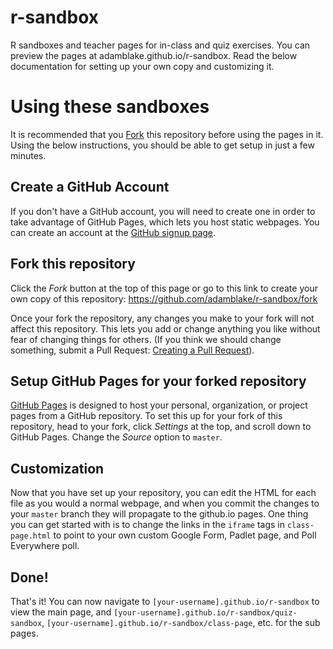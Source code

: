 # r-sandbox
R sandboxes and teacher pages for in-class and quiz exercises. You can preview the pages at adamblake.github.io/r-sandbox. Read the below documentation for setting up your own copy and customizing it.

# Using these sandboxes

It is recommended that you [Fork](https://github.com/adamblake/r-sandbox/fork) this repository before using the pages in it. Using the below instructions, you should be able to get setup in just a few minutes.

## Create a GitHub Account

If you don't have a GitHub account, you will need to create one in order to take advantage of GitHub Pages, which lets you host static webpages. You can create an account at the [GitHub signup page](https://github.com/join).

## Fork this repository

Click the *Fork* button at the top of this page or go to this link to create your own copy of this repository: https://github.com/adamblake/r-sandbox/fork

Once your fork the repository, any changes you make to your fork will not affect this repository. This lets you add or change anything you like without fear of changing things for others. (If you think we should change something, submit a Pull Request: [Creating a Pull Request](https://help.github.com/en/articles/creating-a-pull-request)).

## Setup GitHub Pages for your forked repository

[GitHub Pages](https://pages.github.com/) is designed to host your personal, organization, or project pages from a GitHub repository. To set this up for your fork of this repository, head to your fork, click *Settings* at the top, and scroll down to GitHub Pages. Change the *Source* option to `master`.

## Customization

Now that you have set up your repository, you can edit the HTML for each file as you would a normal webpage, and when you commit the changes to your `master` branch they will propagate to the github.io pages. One thing you can get started with is to change the links in the `iframe` tags in `class-page.html` to point to your own custom Google Form, Padlet page, and Poll Everywhere poll.

## Done! 

That's it! You can now navigate to `[your-username].github.io/r-sandbox` to view the main page, and `[your-username].github.io/r-sandbox/quiz-sandbox`, `[your-username].github.io/r-sandbox/class-page`, etc. for the sub pages.
